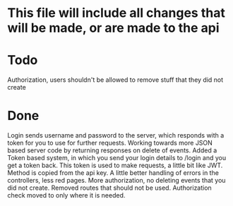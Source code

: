 This file will include all changes that will be made, or are made to the api
===
Todo
===
Authorization, users shouldn't be allowed to remove stuff that they did not create

Done
===
Login sends username and password to the server, which responds with a token for you to use for further requests.
Working towards more JSON based server code by returning responses on delete of events.
Added a Token based system, in which you send your login details to /login and you get a token back. This token is used to make requests, a little bit like JWT. Method is copied from the api key.
A little better handling of errors in the controllers, less red pages.
More authorization, no deleting events that you did not create.
Removed routes that should not be used.
Authorization check moved to only where it is needed.